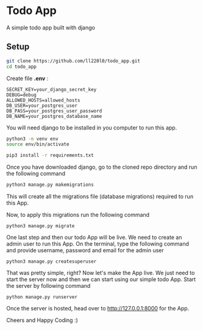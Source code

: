 # Todo App

A simple todo app built with django

## Setup

```bash
git clone https://github.com/ll220l0/todo_app.git
cd todo_app
```

Create file **.env** :
```
SECRET_KEY=your_django_secret_key
DEBUG=debug
ALLOWED_HOSTS=allowed_hosts
DB_USER=your_postgres_user
DB_PASS=your_postgres_user_password
DB_NAME=your_postgres_database_name
```

You will need django to be installed in you computer to run this app. 

```bash
python3 -m venv env
source env/bin/activate

pip3 install -r requirements.txt
```

Once you have downloaded django, go to the cloned repo directory and run the following command

```bash
python3 manage.py makemigrations
```

This will create all the migrations file (database migrations) required to run this App.

Now, to apply this migrations run the following command
```
python3 manage.py migrate
```

One last step and then our todo App will be live. We need to create an admin user to run this App. On the terminal, type the following command and provide username, password and email for the admin user

```
python3 manage.py createsuperuser
```

That was pretty simple, right? Now let's make the App live. We just need to start the server now and then we can start using our simple todo App. Start the server by following command

```
python manage.py runserver
```

Once the server is hosted, head over to http://127.0.0.1:8000  for the App.

Cheers and Happy Coding :)